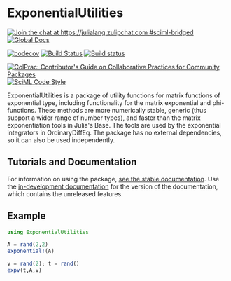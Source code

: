 # ExponentialUtilities

[![Join the chat at https://julialang.zulipchat.com #sciml-bridged](https://img.shields.io/static/v1?label=Zulip&message=chat&color=9558b2&labelColor=389826)](https://julialang.zulipchat.com/#narrow/stream/279055-sciml-bridged)
[![Global Docs](https://img.shields.io/badge/docs-SciML-blue.svg)](https://docs.sciml.ai/ExponentialUtilities/stable/)

[![codecov](https://codecov.io/gh/SciML/ExponentialUtilities.jl/branch/master/graph/badge.svg)](https://codecov.io/gh/SciML/ExponentialUtilities.jl)
[![Build Status](https://github.com/SciML/ExponentialUtilities.jl/workflows/CI/badge.svg)](https://github.com/SciML/ExponentialUtilities.jl/actions?query=workflow%3ACI)
[![Build status](https://badge.buildkite.com/7c96b830f694a59b4171d8c20af570381bd557ff1acc1e23f1.svg)](https://buildkite.com/julialang/exponentialutilities-dot-jl)

[![ColPrac: Contributor's Guide on Collaborative Practices for Community Packages](https://img.shields.io/badge/ColPrac-Contributor's%20Guide-blueviolet)](https://github.com/SciML/ColPrac)
[![SciML Code Style](https://img.shields.io/static/v1?label=code%20style&message=SciML&color=9558b2&labelColor=389826)](https://github.com/SciML/SciMLStyle)

ExponentialUtilities is a package of utility functions for matrix functions of exponential type, including functionality
for the matrix exponential and phi-functions. These methods are more numerically stable, generic (thus support a wider 
range of number types), and faster than the matrix exponentiation tools in Julia's Base. The tools are used by the exponential 
integrators in OrdinaryDiffEq. The package has no external dependencies, so it can also be used independently.

## Tutorials and Documentation

For information on using the package,
[see the stable documentation](https://exponentialutilities.sciml.ai/stable/). Use the
[in-development documentation](https://exponentialutilities.sciml.ai/dev/) for the version of
the documentation, which contains the unreleased features.

## Example

```julia
using ExponentialUtilities

A = rand(2,2)
exponential!(A)

v = rand(2); t = rand()
expv(t,A,v)
```
